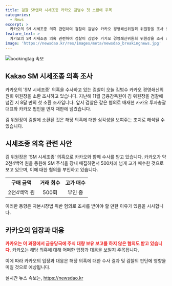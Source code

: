 ```yaml
---
title: 검찰 SM엔터 시세조종 카카오 김범수 첫 소환에 주목
categories:
  - News
excerpt: >
  카카오의 SM 시세조종 의혹 관련하여 검찰이 김범수 카카오 경영쇄신위원회 위원장을 조사 중. 지난해 11월부터의 첫 소환 조사로, 김 위원장은 SM 엔터테인먼트 인수전에서의 시세 조종 혐의를 받고 있음. 카카오는 약 2천4백억 원을 동원하여 SM 주식을 매수하고, 주가를 높이며 시세 조종을 시도했다는 의혹. 검찰은 이에 대한 조사를 진행 중이며, 관련된 카카오 임원들도 이미 재판에 넘겨졌음.
feature_text: >
  카카오의 SM 시세조종 의혹 관련하여 검찰이 김범수 카카오 경영쇄신위원회 위원장을 조사 중. 지난해 11월부터의 첫 소환 조사로, 김 위원장은 SM 엔터테인먼트 인수전에서의 시세 조종 혐의를 받고 있음. 카카오는 약 2천4백억 원을 동원하여 SM 주식을 매수하고, 주가를 높이며 시세 조종을 시도했다는 의혹. 검찰은 이에 대한 조사를 진행 중이며, 관련된 카카오 임원들도 이미 재판에 넘겨졌음.
image: 'https://newsdao.kr/res/images/meta/newsdao_breakingnews.jpg'
---
```


<p><img src="https://newsdao.kr/res/images/meta/newsdao_breakingnews.jpg" alt="bookingtag 속보" /></p>

<p><Kakao SM 시세조종 의혹 조사 개요&gt;</p>

<h2 data-ke-size="size26">Kakao SM 시세조종 의혹 조사</h2>

<p data-ke-size="size16">카카오의 'SM 시세조종' 의혹을 수사하고 있는 검찰이 오늘 김범수 카카오 경영쇄신위원회 위원장을 소환 조사하고 있습니다. 지난해 11월 금융감독원이 김 위원장을 검찰에 넘긴 지 8달 만의 첫 소환 조사입니다. 앞서 검찰은 같은 혐의로 배재현 카카오 투자총괄대표와 카카오 법인을 먼저 재판에 넘겼습니다.</p>

<p data-ke-size="size16">김 위원장이 검찰에 소환된 것은 해당 의혹에 대한 심각성을 보여주는 조치로 해석될 수 있습니다. </p>

<h2 data-ke-size="size26">시세조종 의혹 관련 사안</h2>

<p data-ke-size="size16">김 위원장은 'SM 시세조종' 의혹으로 카카오와 함께 수사를 받고 있습니다. 카카오가 약 2천4백억 원을 동원해 SM 주식을 장내 매집하면서 500차례 넘게 고가 매수한 것으로 보고 있으며, 이에 대한 혐의를 부인하고 있습니다.</p>

<table>
  <tr>
    <td style="text-align: center; height: 17px;"><b>구매 금액</b></td>
    <td style="text-align: center; height: 17px;"><b>거래 회수</b></td>
    <td style="text-align: center; height: 17px;"><b>고가 매수</b></td>
  </tr>
  <tr>
    <td style="text-align: center; height: 17px;">2천4백억 원</td>
    <td style="text-align: center; height: 17px;">500회</td>
    <td style="text-align: center; height: 17px;">부인 중</td>
  </tr>
</table>

<p data-ke-size="size16">이러한 동향은 자본시장법 위반 혐의로 조사를 받아야 할 만한 이유가 있음을 시사합니다. </p>

<h2 data-ke-size="size26">카카오의 입장과 대응</h2>

<p data-ke-size="size16"><b><span style="color: #ee2323;">카카오는 이 과정에서 금융당국에 주식 대량 보유 보고를 하지 않은 혐의도 받고 있습니다.</span></b> 카카오는 해당 의혹에 대해 어떠한 입장과 대응을 보일지 주목됩니다.</p>

<p data-ke-size="size16">이에 따라 카카오의 입장과 대응은 해당 의혹에 대한 수사 결과 및 검찰의 판단에 영향을 미칠 것으로 예상됩니다. </p>
실시간 뉴스 속보는, <a href="https://newsdao.kr" rel="dofollow">https://newsdao.kr</a>


